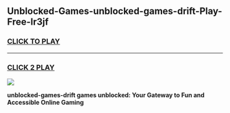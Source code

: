 
## Unblocked-Games-unblocked-games-drift-Play-Free-lr3jf
<h3>
<a href="https://premium76.site?title=unblocked-games-drift&ref=18A1">CLICK TO PLAY</a></h3>
<hr>

<h3>
<a href="https://premium76.site?title=unblocked-games-drift&ref=18A1">CLICK 2 PLAY</a>
  
</h3>

<a href="https://premium76.site?title=unblocked-games-drift&ref=18A1"><img src="https://clearcache.store/games.png"></a>


**unblocked-games-drift games unblocked: Your Gateway to Fun and Accessible Online Gaming**
